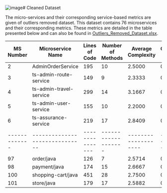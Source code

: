 ![image](https://github.com/user-attachments/assets/6af97f1a-a74a-4a67-9705-67aaee2845cd)# Cleaned Dataset 

The micro-services and their corresponding service-based metrics are given of outliers removed dataset. This dataset contains 76 microservices and their corresponding metrics. These metrics are detailed in the table presented below and can also be found in [Outliers_Removed_Dataset.xlsx](https://github.com/AhKose/Quality-Analysis/blob/main/Dataset%202/Outliers_Removed_Dataset.xlsx).

| MS Number   | Microservice Name            | Lines of Code | Number of Methods | Average Complexity | Granularity Index | Service Call Ratio | Class Dependency | Label |
|-------------|------------------------------|---------------|-------------------|--------------------|--------------------|--------------------|-----------------|--------|
| 2           | AdminOrderService            | 195           | 10                | 2.5000             | 0.1026             | 0.1538             | 4               | H     |
| 3           | ts-admin-route-service       | 149           | 9                 | 2.3333             | 0.1026             | 0.1282             | 3               | H     |
| 4           | ts-admin-travel-service      | 299           | 14                | 3.1667             | 0.1026             | 0.1538             | 4               | H     |
| 5           | ts-admin-user-service        | 155           | 10                | 2.2000             | 0.1282             | 0.0769             | 4               | H     |
| 6           | ts-assurance-service         | 219           | 17                | 2.8409             | 0.2051             | 0.2308             | 8               | M     |
|-------------|------------------------------|---------------|-------------------|--------------------|--------------------|--------------------|-----------------|--------|
| 97          | order/java                   | 126           | 7                 | 2.5714             | 0.2222             | 0.4444             | 2               | M     |
| 98          | payment/java                 | 174           | 15                | 2.6667             | 0.2222             | 0.0000             | 4               | M     |
| 100         | shopping-cart/java           | 451           | 28                | 2.7500             | 0.4444             | 0.5556             | 14              | M     |
| 101         | store/java                   | 179           | 17                | 2.5882             | 0.3333             | 0.3333             | 9               | M     |

